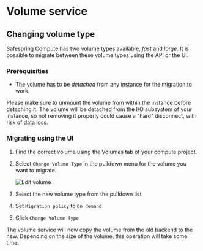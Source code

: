 # Volume service

## Changing volume type

Safespring Compute has two volume types available, *fast* and *large*. It is
possible to migrate between these volume types using the API or the UI.

### Prerequisities

* The volume has to be *detached* from any instance for the migration to work.

Please make sure to unmount the volume from within the instance before
detaching it. The volume will be detached from the I/O subsystem of your
instance, so not removing it properly could cause a "hard" disconnect,
with risk of data loss.

### Migrating using the UI

1. Find the correct volume using the Volumes tab of your compute project.

1. Select `Change Volume Type` in the pulldown menu for the volume you want to
   migrate.

    ![Edit volume](../images/cinder-edit-volume.png)

1. Select the new volume type from the pulldown list

1. Set `Migration policy` to `On demand`

1. Click `Change Volume Type`

The volume service will now copy the volume from the old backend to the new.
Depending on the size of the volume, this operation will take some time.
